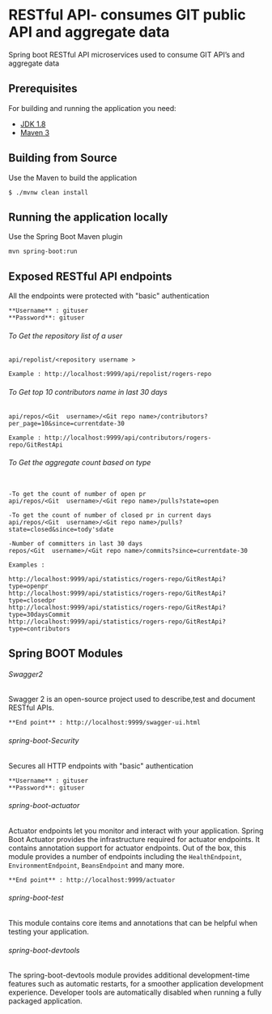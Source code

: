 # RESTful API- consumes GIT public API and aggregate data

Spring boot RESTful API microservices used to consume GIT API’s and aggregate data

## Prerequisites

For building and running the application you need:

- [JDK 1.8](http://www.oracle.com/technetwork/java/javase/downloads/jdk8-downloads-2133151.html)
- [Maven 3](https://maven.apache.org)


## Building from Source

Use the Maven to build the application 
```shell
$ ./mvnw clean install
 ```

## Running the application locally

Use the Spring Boot Maven plugin
```shell
mvn spring-boot:run
 ```

## Exposed RESTful API endpoints

All the endpoints were protected with "basic" authentication
```shell
**Username** : gituser
**Password**: gituser
 ```

###### To Get the repository list of a user
```shell
api/repolist/<repository username >

Example : http://localhost:9999/api/repolist/rogers-repo
 ```

###### To Get top 10 contributors name in last 30 days
```shell
api/repos/<Git  username>/<Git repo name>/contributors?per_page=10&since=currentdate-30

Example : http://localhost:9999/api/contributors/rogers-repo/GitRestApi
 ```

###### To Get the aggregate count based on type

```shell

-To get the count of number of open pr
api/repos/<Git  username>/<Git repo name>/pulls?state=open

-To get the count of number of closed pr in current days
api/repos/<Git  username>/<Git repo name>/pulls?state=closed&since=tody'sdate

-Number of committers in last 30 days
repos/<Git  username>/<Git repo name>/commits?since=currentdate-30

Examples :

http://localhost:9999/api/statistics/rogers-repo/GitRestApi?type=openpr
http://localhost:9999/api/statistics/rogers-repo/GitRestApi?type=closedpr
http://localhost:9999/api/statistics/rogers-repo/GitRestApi?type=30daysCommit
http://localhost:9999/api/statistics/rogers-repo/GitRestApi?type=contributors
 ```



## Spring BOOT Modules

###### Swagger2
Swagger 2 is an open-source project used to describe,test and document RESTful APIs.

```shell
**End point** : http://localhost:9999/swagger-ui.html
 ```

######  spring-boot-Security
 Secures all HTTP endpoints with "basic" authentication
```shell
**Username** : gituser
**Password**: gituser
 ```

######  spring-boot-actuator
Actuator endpoints let you monitor and interact with your application.
Spring Boot Actuator provides the infrastructure required for actuator endpoints. It contains
annotation support for actuator endpoints. Out of the box, this module provides a number of endpoints
including the `HealthEndpoint`, `EnvironmentEndpoint`, `BeansEndpoint` and many more.
```shell
**End point** : http://localhost:9999/actuator
 ```

######  spring-boot-test
This module contains core items and annotations that can be helpful when testing your application.

######  spring-boot-devtools
The spring-boot-devtools module provides additional development-time features such as automatic restarts,
for a smoother application development experience. Developer tools are automatically disabled when
running a fully packaged application.

